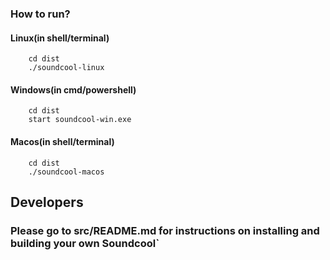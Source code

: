 ### How to run?

#### Linux(in shell/terminal)

```
    cd dist
    ./soundcool-linux
```

#### Windows(in cmd/powershell)

```
    cd dist
    start soundcool-win.exe
```

#### Macos(in shell/terminal)

```
    cd dist
    ./soundcool-macos
```

## Developers

### Please go to src/README.md for instructions on installing and building your own Soundcool`
